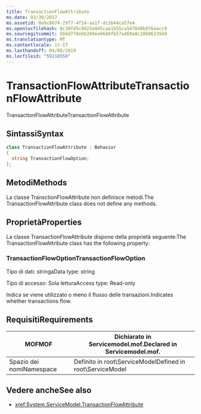 ```yaml
---
title: TransactionFlowAttribute
ms.date: 03/30/2017
ms.assetid: 0a9c8674-29f7-4f14-aa1f-dc2644ca57e4
ms.openlocfilehash: 8c30fd5c0d23a945caa1b55ca547040b076aacc9
ms.sourcegitcommit: 5b6d778ebb269ee6684fb57ad69a8c28b06235b9
ms.translationtype: MT
ms.contentlocale: it-IT
ms.lasthandoff: 04/08/2019
ms.locfileid: "59218550"
---
```

# <a name="transactionflowattribute"></a><span data-ttu-id="d0900-102">TransactionFlowAttribute</span><span class="sxs-lookup"><span data-stu-id="d0900-102">TransactionFlowAttribute</span></span>
<span data-ttu-id="d0900-103">TransactionFlowAttribute</span><span class="sxs-lookup"><span data-stu-id="d0900-103">TransactionFlowAttribute</span></span>  
  
## <a name="syntax"></a><span data-ttu-id="d0900-104">Sintassi</span><span class="sxs-lookup"><span data-stu-id="d0900-104">Syntax</span></span>  
  
```csharp
class TransactionFlowAttribute : Behavior  
{  
  string TransactionFlowOption;  
};  
```  
  
## <a name="methods"></a><span data-ttu-id="d0900-105">Metodi</span><span class="sxs-lookup"><span data-stu-id="d0900-105">Methods</span></span>  
 <span data-ttu-id="d0900-106">La classe TransctionFlowAttribute non definisce metodi.</span><span class="sxs-lookup"><span data-stu-id="d0900-106">The TransactionFlowAttribute class does not define any methods.</span></span>  
  
## <a name="properties"></a><span data-ttu-id="d0900-107">Proprietà</span><span class="sxs-lookup"><span data-stu-id="d0900-107">Properties</span></span>  
 <span data-ttu-id="d0900-108">La classe TransactionFlowAttribute dispone della proprietà seguente:</span><span class="sxs-lookup"><span data-stu-id="d0900-108">The TransactionFlowAttribute class has the following property:</span></span>  
  
### <a name="transactionflowoption"></a><span data-ttu-id="d0900-109">TransactionFlowOption</span><span class="sxs-lookup"><span data-stu-id="d0900-109">TransactionFlowOption</span></span>  
 <span data-ttu-id="d0900-110">Tipo di dati: stringa</span><span class="sxs-lookup"><span data-stu-id="d0900-110">Data type: string</span></span>  
  
 <span data-ttu-id="d0900-111">Tipo di accesso: Sola lettura</span><span class="sxs-lookup"><span data-stu-id="d0900-111">Access type: Read-only</span></span>  
  
 <span data-ttu-id="d0900-112">Indica se viene utilizzato o meno il flusso delle transazioni.</span><span class="sxs-lookup"><span data-stu-id="d0900-112">Indicates whether transactions flow.</span></span>  
  
## <a name="requirements"></a><span data-ttu-id="d0900-113">Requisiti</span><span class="sxs-lookup"><span data-stu-id="d0900-113">Requirements</span></span>  
  
|<span data-ttu-id="d0900-114">MOF</span><span class="sxs-lookup"><span data-stu-id="d0900-114">MOF</span></span>|<span data-ttu-id="d0900-115">Dichiarato in Servicemodel.mof.</span><span class="sxs-lookup"><span data-stu-id="d0900-115">Declared in Servicemodel.mof.</span></span>|  
|---------|-----------------------------------|  
|<span data-ttu-id="d0900-116">Spazio dei nomi</span><span class="sxs-lookup"><span data-stu-id="d0900-116">Namespace</span></span>|<span data-ttu-id="d0900-117">Definito in root\ServiceModel</span><span class="sxs-lookup"><span data-stu-id="d0900-117">Defined in root\ServiceModel</span></span>|  
  
## <a name="see-also"></a><span data-ttu-id="d0900-118">Vedere anche</span><span class="sxs-lookup"><span data-stu-id="d0900-118">See also</span></span>

- <xref:System.ServiceModel.TransactionFlowAttribute>
